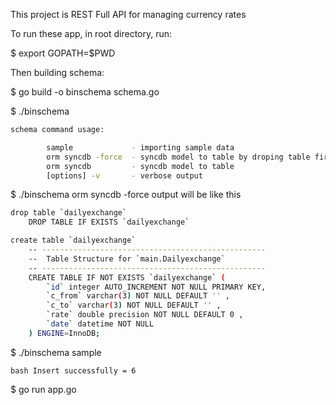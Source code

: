This project is REST Full API for managing currency rates

To run these app, in root directory, run:

$ export GOPATH=$PWD

Then building schema:

$ go build -o binschema schema.go

$ ./binschema

```bash
schema command usage:

        sample             - importing sample data
        orm syncdb -force  - syncdb model to table by droping table first
        orm syncdb         - syncdb model to table
        [options] -v       - verbose output
```

$ ./binschema orm syncdb -force
output will be like this

```bash
drop table `dailyexchange`
    DROP TABLE IF EXISTS `dailyexchange`

create table `dailyexchange`
    -- --------------------------------------------------
    --  Table Structure for `main.Dailyexchange`
    -- --------------------------------------------------
    CREATE TABLE IF NOT EXISTS `dailyexchange` (
        `id` integer AUTO_INCREMENT NOT NULL PRIMARY KEY,
        `c_from` varchar(3) NOT NULL DEFAULT '' ,
        `c_to` varchar(3) NOT NULL DEFAULT '' ,
        `rate` double precision NOT NULL DEFAULT 0 ,
        `date` datetime NOT NULL
    ) ENGINE=InnoDB;

```

$ ./binschema sample

```bash Insert successfully = 6 ```

$ go run app.go
